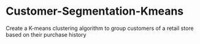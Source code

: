 # Customer-Segmentation-Kmeans
Create a K-means clustering algorithm to group customers of a retail store based on their purchase history
